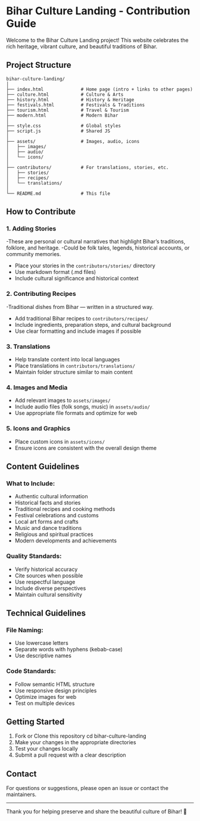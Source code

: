 # Bihar Culture Landing - Contribution Guide

Welcome to the Bihar Culture Landing project! This website celebrates the rich heritage, vibrant culture, and beautiful traditions of Bihar.

## Project Structure

```
bihar-culture-landing/
│
├── index.html              # Home page (intro + links to other pages)
├── culture.html            # Culture & Arts
├── history.html            # History & Heritage
├── festivals.html          # Festivals & Traditions
├── tourism.html            # Travel & Tourism
├── modern.html             # Modern Bihar
│
├── style.css               # Global styles
├── script.js               # Shared JS
│
├── assets/                 # Images, audio, icons
│   ├── images/
│   ├── audio/
│   └── icons/
│
├── contributors/           # For translations, stories, etc.
│   ├── stories/
│   ├── recipes/
│   └── translations/
│
└── README.md               # This file
```

## How to Contribute

### 1. Adding Stories
-These are personal or cultural narratives that highlight Bihar’s traditions, folklore, and heritage.
-Could be folk tales, legends, historical accounts, or community memories.
- Place your stories in the `contributors/stories/` directory
- Use markdown format (.md files)
- Include cultural significance and historical context

### 2. Contributing Recipes
-Traditional dishes from Bihar — written in a structured way.
- Add traditional Bihar recipes to `contributors/recipes/`
- Include ingredients, preparation steps, and cultural background
- Use clear formatting and include images if possible

### 3. Translations
- Help translate content into local languages
- Place translations in `contributors/translations/`
- Maintain folder structure similar to main content

### 4. Images and Media
- Add relevant images to `assets/images/`
- Include audio files (folk songs, music) in `assets/audio/`
- Use appropriate file formats and optimize for web

### 5. Icons and Graphics
- Place custom icons in `assets/icons/`
- Ensure icons are consistent with the overall design theme

## Content Guidelines

### What to Include:
- Authentic cultural information
- Historical facts and stories
- Traditional recipes and cooking methods
- Festival celebrations and customs
- Local art forms and crafts
- Music and dance traditions
- Religious and spiritual practices
- Modern developments and achievements

### Quality Standards:
- Verify historical accuracy
- Cite sources when possible
- Use respectful language
- Include diverse perspectives
- Maintain cultural sensitivity

## Technical Guidelines

### File Naming:
- Use lowercase letters
- Separate words with hyphens (kebab-case)
- Use descriptive names

### Code Standards:
- Follow semantic HTML structure
- Use responsive design principles
- Optimize images for web
- Test on multiple devices

## Getting Started

1. Fork or Clone this repository
   cd bihar-culture-landing
2. Make your changes in the appropriate directories
3. Test your changes locally
4. Submit a pull request with a clear description

## Contact

For questions or suggestions, please open an issue or contact the maintainers.

---

Thank you for helping preserve and share the beautiful culture of Bihar! 🙏